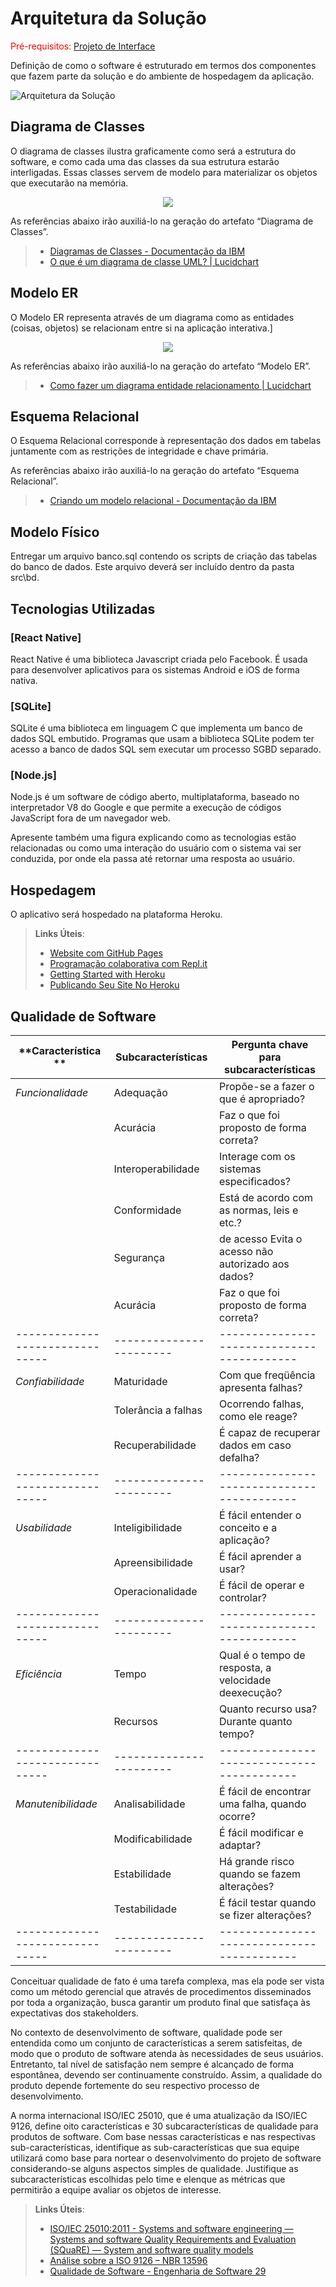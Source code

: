 # Arquitetura da Solução

<span style="color:red">Pré-requisitos: <a href="3-Projeto de Interface.md"> Projeto de Interface</a></span>

Definição de como o software é estruturado em termos dos componentes que fazem parte da solução e do ambiente de hospedagem da aplicação.

![Arquitetura da Solução](img/02-mob-arch.png)

## Diagrama de Classes

O diagrama de classes ilustra graficamente como será a estrutura do software, e como cada uma das classes da sua estrutura estarão interligadas. Essas classes servem de modelo para materializar os objetos que executarão na memória.

<p align="center">
    <img src="img/Arquitetura-Solucao-Classe.jpg">
</p>

As referências abaixo irão auxiliá-lo na geração do artefato “Diagrama de Classes”.

> - [Diagramas de Classes - Documentação da IBM](https://www.ibm.com/docs/pt-br/rational-soft-arch/9.6.1?topic=diagrams-class)
> - [O que é um diagrama de classe UML? | Lucidchart](https://www.lucidchart.com/pages/pt/o-que-e-diagrama-de-classe-uml)

## Modelo ER

O Modelo ER representa através de um diagrama como as entidades (coisas, objetos) se relacionam entre si na aplicação interativa.]

<p align="center">
    <img src="img/Arquitetura-Solucao-ER.jpg">
</p>

As referências abaixo irão auxiliá-lo na geração do artefato “Modelo ER”.

> - [Como fazer um diagrama entidade relacionamento | Lucidchart](https://www.lucidchart.com/pages/pt/como-fazer-um-diagrama-entidade-relacionamento)

## Esquema Relacional

O Esquema Relacional corresponde à representação dos dados em tabelas juntamente com as restrições de integridade e chave primária.
 
As referências abaixo irão auxiliá-lo na geração do artefato “Esquema Relacional”.

> - [Criando um modelo relacional - Documentação da IBM](https://www.ibm.com/docs/pt-br/cognos-analytics/10.2.2?topic=designer-creating-relational-model)

## Modelo Físico

Entregar um arquivo banco.sql contendo os scripts de criação das tabelas do banco de dados. Este arquivo deverá ser incluído dentro da pasta src\bd.

## Tecnologias Utilizadas

### [React Native]
React Native é uma biblioteca Javascript criada pelo Facebook. É usada para desenvolver aplicativos para os sistemas Android e iOS de forma nativa.

### [SQLite]
SQLite é uma biblioteca em linguagem C que implementa um banco de dados SQL embutido. Programas que usam a biblioteca SQLite podem ter acesso a banco de dados SQL sem executar um processo SGBD separado.

### [Node.js]
Node.js é um software de código aberto, multiplataforma, baseado no interpretador V8 do Google e que permite a execução de códigos JavaScript fora de um navegador web.

Apresente também uma figura explicando como as tecnologias estão relacionadas ou como uma interação do usuário com o sistema vai ser conduzida, por onde ela passa até retornar uma resposta ao usuário.

## Hospedagem

O aplicativo será hospedado na plataforma Heroku.

> **Links Úteis**:
>
> - [Website com GitHub Pages](https://pages.github.com/)
> - [Programação colaborativa com Repl.it](https://repl.it/)
> - [Getting Started with Heroku](https://devcenter.heroku.com/start)
> - [Publicando Seu Site No Heroku](http://pythonclub.com.br/publicando-seu-hello-world-no-heroku.html)

## Qualidade de Software

|**Característica **            |**Subcaracterísticas**|**Pergunta chave para subcaracterísticas**|
|-------------------------------|-----------------------|------------------------------------------|
|*Funcionalidade*                            |Adequação          |Propõe-se a fazer o que é apropriado? |
|                                           |Acurácia           | Faz o que foi proposto de forma correta?|
|                                           |Interoperabilidade | Interage com os sistemas especificados?|
|                                           |Conformidade       | Está de acordo com as normas, leis e etc.?|
|                                           |Segurança          | de acesso Evita o acesso não autorizado aos dados?|
|                                           |Acurácia           | Faz o que foi proposto de forma correta?|
|-------------------------------|-----------------------|------------------------------------------|
|*Confiabilidade*                           |Maturidade             |Com que freqüência apresenta falhas?|
|                                           |Tolerância a falhas    |Ocorrendo falhas, como ele reage?|
|                                           |Recuperabilidade       |É capaz de recuperar dados em caso defalha?|
|-------------------------------|-----------------------|------------------------------------------|
|*Usabilidade*                              |Inteligibilidade             |É fácil entender o conceito e a aplicação?|
|                                           |Apreensibilidade             |É fácil aprender a usar?|
|                                           |Operacionalidade             |É fácil de operar e controlar?|
|-------------------------------|-----------------------|------------------------------------------|
|*Eficiência*                                |Tempo             |Qual é o tempo de resposta, a velocidade deexecução?|
|                                            |Recursos          |Quanto recurso usa? Durante quanto tempo?|
|-------------------------------|-----------------------|------------------------------------------|
|*Manutenibilidade*                         |Analisabilidade          |É fácil de encontrar uma falha, quando ocorre?|
|                                           |Modificabilidade         |É fácil modificar e adaptar?|
|                                           |Estabilidade             |Há grande risco quando se fazem alterações?|
|                                           |Testabilidade            |É fácil testar quando se fizer alterações?|
|-------------------------------|-----------------------|------------------------------------------|






Conceituar qualidade de fato é uma tarefa complexa, mas ela pode ser vista como um método gerencial que através de procedimentos disseminados por toda a organização, busca garantir um produto final que satisfaça às expectativas dos stakeholders.

No contexto de desenvolvimento de software, qualidade pode ser entendida como um conjunto de características a serem satisfeitas, de modo que o produto de software atenda às necessidades de seus usuários. Entretanto, tal nível de satisfação nem sempre é alcançado de forma espontânea, devendo ser continuamente construído. Assim, a qualidade do produto depende fortemente do seu respectivo processo de desenvolvimento.

A norma internacional ISO/IEC 25010, que é uma atualização da ISO/IEC 9126, define oito características e 30 subcaracterísticas de qualidade para produtos de software.
Com base nessas características e nas respectivas sub-características, identifique as sub-características que sua equipe utilizará como base para nortear o desenvolvimento do projeto de software considerando-se alguns aspectos simples de qualidade. Justifique as subcaracterísticas escolhidas pelo time e elenque as métricas que permitirão a equipe avaliar os objetos de interesse.

> **Links Úteis**:
>
> - [ISO/IEC 25010:2011 - Systems and software engineering — Systems and software Quality Requirements and Evaluation (SQuaRE) — System and software quality models](https://www.iso.org/standard/35733.html/)
> - [Análise sobre a ISO 9126 – NBR 13596](https://www.tiespecialistas.com.br/analise-sobre-iso-9126-nbr-13596/)
> - [Qualidade de Software - Engenharia de Software 29](https://www.devmedia.com.br/qualidade-de-software-engenharia-de-software-29/18209/)

